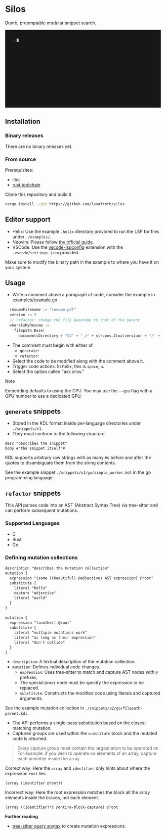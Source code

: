 # Silos

Dumb, proomptable modular snippet search.

![preview](./assets/preview.gif)

## Installation

### Binary releases

There are no binary releases yet.

### From source

Prerequisites:

- libc
- [rust toolchain](https://rustup.rs)

Clone this repository and build it.

``` sh
cargo install --git https://github.com/lavafroth/silos
```

## Editor support

- Helix: Use the example `.helix` directory provided to run the LSP for files under `./examples/`.
- Neovim: Please follow [the official guide](https://neovim.io/doc/user/lsp.html).
- VSCode: Use the [vscode-lspconfig](https://marketplace.visualstudio.com/items?itemName=whtsht.vscode-lspconfig) extension with the `.vscode/settings.json` provided.

Make sure to modify the binary path in the example to where you have it on your system.

## Usage

- Write a comment above a paragraph of code, consider the example in examples/example.go

``` go
  resumeFilename := "resume.pdf"
  version := 3
  // refactor: change the file basename to that of the parent
  whereIsMyResume :=
    filepath.Base(
      documentsDirectory + "CV" + "_v" + strconv.Itoa(version) + "/" + resumeFilename)
```

- The comment must begin with either of
  - `generate: `
  - `refactor: `
- Select the code to be modified along with the comment above it.
- Trigger code actions. In helix, this is `space`, `a`.
- Select the option called "ask silos."

> [!NOTE]
>
> Embedding defaults to using the CPU. You may use the `--gpu` flag with a GPU number to use a dedicated GPU.

## `generate` snippets

- Stored in the KDL format inside per-language directories under `./snippets/v1`.
- They must conform to the following structure

``` kdl
desc "describes the snippet"
body #"the snippet itself"#
```

KDL supports arbitrary raw strings with as many `#`s before and after the quotes to disambiguate them from the string contents.

See the example snippet `./snippets/v1/go/simple_worker.kdl` in the go programming language.

## `refactor` snippets

This API parses code into an AST (Abstract Syntax Tree) via tree-sitter and can perform subsequent mutations.

### Supported Languages

- C
- Rust
- Go

### Defining mutation collections

``` kdl
description "describes the mutation collection"
mutation {
  expression "(some ((beautiful) @adjective) AST expression) @root"
  substitute {
    literal "hello"
    capture "adjective"
    literal "world"
  }
}

mutation {
  expression "(another) @root"
  substitute {
    literal "multiple mutations work"
    literal "as long as their expression"
    literal "don't collide"
  }
}
```

- `description`: A textual description of the mutation collection.
- `mutation`:  Defines individual code changes.
  - `expression`: Uses tree-sitter to match and capture AST nodes with `@` prefixes,
  - The special `@root` node must be specify the expression to be replaced.
  - `substitute`:  Constructs the modified code using literals and captured arguments.

See the example mutation collection in `./snippets/v2/go/filepath-parent.kdl`.

- The API performs a single-pass substitution based on the closest matching mutation.
- Captured groups are used within the `substitute` block and the mutated code is returned.

> Every capture group must contain the largest atom to be operated on.
For example: if you wish to operate on elements of an array, capture each identifier inside the array

Correct way: Here the `array` and `identifier` only hints about where the expression `root` lies.

```
(array (identifier @root))
```

Incorrect way: Here the root expression matches the block all the array elements inside the braces, not each element.

```
(array ((identifier)*) @entire-block-capture) @root
```

**Further reading**

- [tree-sitter query snytax](https://tree-sitter.github.io/tree-sitter/using-parsers/queries/1-syntax.html) to create mutation expressions.
